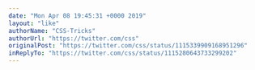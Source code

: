 ```yaml
---
date: "Mon Apr 08 19:45:31 +0000 2019"
layout: "like"
authorName: "CSS-Tricks"
authorUrl: "https://twitter.com/css"
originalPost: "https://twitter.com/css/status/1115339909168951296"
inReplyTo: "https://twitter.com/css/status/1115280643733299202"
---
```

